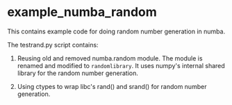 example_numba_random
====================

This contains example code for doing random number generation in numba.  

The testrand.py script contains:

1. Reusing old and removed numba.random module.  The module is renamed and modified to `randomlibrary`.  It uses numpy's internal shared library for the random number generation.

2. Using ctypes to wrap libc's rand() and srand() for random number generation.

